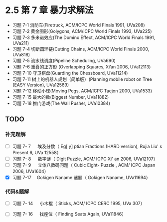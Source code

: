 # 2.5 第 7 章 暴力求解法

 - 习题 7-1 消防车(Firetruck, ACM/ICPC World Finals 1991, UVa208) 
 - 习题 7-2 黄金图形(Golygons, ACM/ICPC World Finals 1993, UVa225)
 - 习题 7-3 多米诺效应(The Domino Effect, ACM/ICPC World Finals 1991, UVa211)
 - 习题 7-4 切断圆环链(Cutting Chains, ACM/ICPC World Finals 2000, UVa818)
 - 习题 7-5 流水线调度(Pipeline Scheduling, UVa690)
 - 习题 7-6 重叠的正方形 (Overlapping Squares, Xi’an 2006, UVa12113)
 - 习题 7-10 守卫棋盘(Guarding the Chessboard, UVa11214)
 - 习题 7-11 树上的机器人规划（简单版）(Planning mobile robot on Tree (EASY Version), UVa12569)
 - 习题 7-12 移动小球(Moving Pegs, ACM/ICPC Taejon 2000, UVa1533)
 - 习题 7-15 最大的数(Biggest Number, UVa11882)
 - 习题 7-18 推门游戏(The Wall Pusher, UVa10384)

## TODO

### 补充题解

- [ ] 习题 7- 7 　 埃及分数（ Eg[ y] ptian Fractions (HARD version), Rujia Liu' s Present 6, UVa 12558）
- [ ] 习题 7- 8 　 数字谜（ Digit Puzzle, ACM/ ICPC Xi' an 2006, UVa12107）
- [ ] 习题 7- 9 　 立体八数码问题（ Cubic Eight- Puzzle , ACM/ ICPC Japan 2006, UVa1604）
- [x] 习题 7-17 　Gokigen Naname 谜题（ Gokigen Naname, UVa11694）

### 代码&题解

- [ ] 习题 7- 14 　 小木棍（ Sticks, ACM/ ICPC CERC 1995, UVa 307）
- [ ] 习题 7- 16 　 找座位（ Finding Seats Again, UVa11846）

